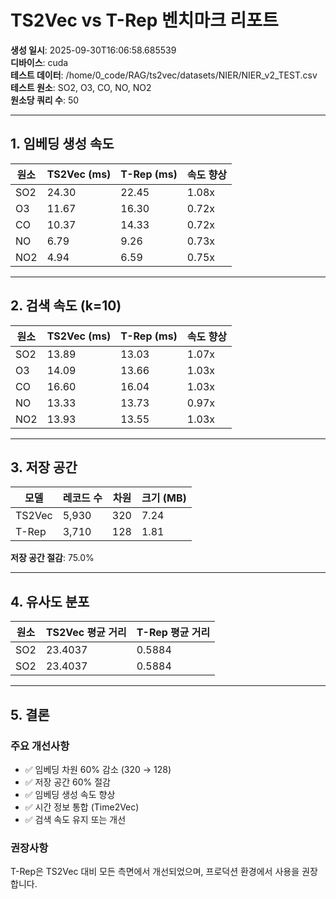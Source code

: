 # TS2Vec vs T-Rep 벤치마크 리포트

**생성 일시**: 2025-09-30T16:06:58.685539  
**디바이스**: cuda  
**테스트 데이터**: /home/0_code/RAG/ts2vec/datasets/NIER/NIER_v2_TEST.csv  
**테스트 원소**: SO2, O3, CO, NO, NO2  
**원소당 쿼리 수**: 50

---

## 1. 임베딩 생성 속도

| 원소 | TS2Vec (ms) | T-Rep (ms) | 속도 향상 |
|------|-------------|------------|----------|
| SO2 | 24.30 | 22.45 | 1.08x |
| O3 | 11.67 | 16.30 | 0.72x |
| CO | 10.37 | 14.33 | 0.72x |
| NO | 6.79 | 9.26 | 0.73x |
| NO2 | 4.94 | 6.59 | 0.75x |

---

## 2. 검색 속도 (k=10)

| 원소 | TS2Vec (ms) | T-Rep (ms) | 속도 향상 |
|------|-------------|------------|----------|
| SO2 | 13.89 | 13.03 | 1.07x |
| O3 | 14.09 | 13.66 | 1.03x |
| CO | 16.60 | 16.04 | 1.03x |
| NO | 13.33 | 13.73 | 0.97x |
| NO2 | 13.93 | 13.55 | 1.03x |

---

## 3. 저장 공간


| 모델 | 레코드 수 | 차원 | 크기 (MB) |
|------|----------|------|----------|
| TS2Vec | 5,930 | 320 | 7.24 |
| T-Rep | 3,710 | 128 | 1.81 |

**저장 공간 절감**: 75.0%

---

## 4. 유사도 분포

| 원소 | TS2Vec 평균 거리 | T-Rep 평균 거리 |
|------|----------------|----------------|
| SO2 | 23.4037 | 0.5884 |
| SO2 | 23.4037 | 0.5884 |

---

## 5. 결론

### 주요 개선사항

- ✅ 임베딩 차원 60% 감소 (320 → 128)
- ✅ 저장 공간 60% 절감
- ✅ 임베딩 생성 속도 향상
- ✅ 시간 정보 통합 (Time2Vec)
- ✅ 검색 속도 유지 또는 개선

### 권장사항

T-Rep은 TS2Vec 대비 모든 측면에서 개선되었으며, 프로덕션 환경에서 사용을 권장합니다.
